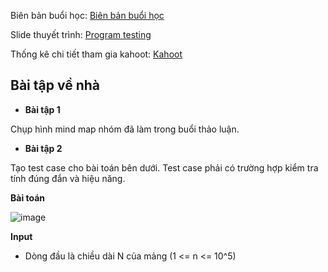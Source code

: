 Biên bản buổi học: [Biên bản buổi học](Biên%20bản%20buổi%20học.xlsx)

Slide thuyết trình: [Program testing](Program%20Testing.pptx)

Thống kê chi tiết tham gia kahoot: [Kahoot](câu%20hỏi%20về%20program%20testing.xlsx)

<h2>
  Bài tập về nhà
</h2>

- **Bài tập 1** 

Chụp hình mind map nhóm đã làm trong buổi thảo luận.

- **Bài tập 2** 

Tạo test case cho bài toán bên dưới. Test case phải có trường hợp kiểm tra tính đúng đắn và hiệu năng.

**Bài toán**

![image](https://user-images.githubusercontent.com/77454876/162256051-3a713b03-9b59-49f0-b133-7335a243a54f.png)

**Input**
- Dòng đầu là chiều dài N của mảng (1 <= n <= 10^5) 

